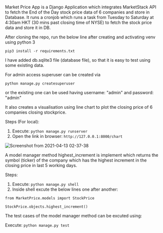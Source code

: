 Market Price App is a Django Application which integrates MarketStack API to fetch the End of the Day stock price data of 6 companies and store in Database.
It runs a cronjob which runs a task from Tuesday to Saturday at 4:30am HKT (30 mins past closing time of NYSE) to fetch the stock price data and store it in DB.

After cloning the repo, run the below line after creating and activating venv using python 3

`pip3 install -r requirements.txt`

I have added db.sqlite3 file (database file), so that it is easy to test using some existing data.

For admin access superuser can be created via 

`python manage.py createsuperuser` 

or the existing one can be used having username: "admin" and password: "admin"

It also creates a visualisation using line chart to plot the closing price of 6 companies closing stockprice.

Steps (For local):
1. Execute: `python manage.py runserver`
2. Open the link in browser: `http://127.0.0.1:8000/chart`


![Screenshot from 2021-04-13 02-37-38](https://user-images.githubusercontent.com/25360174/114444397-69de2a80-9c01-11eb-9080-d34cf186d035.png)

A model manager method highest_increment is implement which returns the symbol (ticker) of the company which has the highest increment in the closing price in last 5 working days.

Steps:
1. Execute: `python manage.py shell`
2. Inside shell excute the below lines one after another: 

`from MarketPrice.models import StockPrice`

`StockPrice.objects.highest_increment()`

The test cases of the model manager method can be excuted using:

Execute: `python manage.py test`


 
